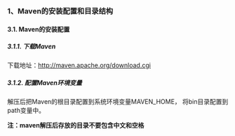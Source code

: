 ### 1、Maven的安装配置和目录结构

#### 3.1. Maven的安装配置

##### 3.1.1. 下载Maven

 下载地址：http://maven.apache.org/download.cgi

##### 3.1.2. 配置Maven环境变量

解压后把Maven的根目录配置到系统环境变量MAVEN_HOME， 将bin目录配置到path变量中。

**注：maven解压后存放的目录不要包含中文和空格**



